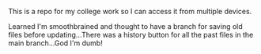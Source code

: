 This is a repo for my college work so I can access it from multiple devices.

Learned I'm smoothbrained and thought to have a branch for saving old files before updating...There was a history button for all the past files in the main branch...God I'm dumb!

